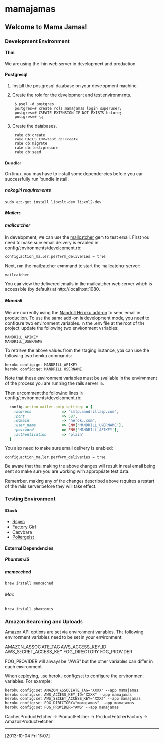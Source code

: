 # mamajamas

## Welcome to Mama Jamas!

### Development Environment

#### Thin

We are using the thin web server in development and production.

#### Postgresql

1. Install the postgresql database on your development machine.
2. Create the role for the development and test environments.

        $ psql -d postgres
        postgres=# create role mamajamas login superuser;
        postgres=# CREATE EXTENSION IF NOT EXISTS hstore;
        postgres=# \q

3. Create the databases.

        rake db:create
        rake RAILS_ENV=test db:create
        rake db:migrate
        rake db:test:prepare
        rake db:seed

#### Bundler

On linux, you may have to install some dependencies before you can
successfully run 'bundle install'.

##### nokogiri requirements

    sudo apt-get install libxslt-dev libxml2-dev

##### Mailers

##### mailcatcher

In development, we can use the [mailcatcher](http://mailcatcher.me/) gem
to test email. First you need to make sure email delivery is enabled in
config/environments/development.rb:

    config.action_mailer.perform_deliveries = true

Next, run the mailcatcher command to start the mailcatcher server:

    mailcatcher

You can view the delivered emails in the mailcatcher web server which is
accessible (by default) at http://localhost:1080.

##### Mandrill

We are currently using the [Mandrill Heroku
add-on](https://addons.heroku.com/mandrill) to send email in production.
To use the same add-on in development mode, you need to configure two
environment variables. In the .env file at the root of the project, update
the following two environment variables:

    MANDRILL_APIKEY
    MANDRILL_USERNAME

To retrieve the above values from the staging instance, you can use the
following two heroku commands:

    heroku config:get MANDRILL_APIKEY
    heroku config:get MANDRILL_USERNAME

Note that these environment variables must be available in the
environment of the process you are running the rails server in.

Then uncomment the following lines in
config/environments/development.rb:

```ruby
  config.action_mailer.smtp_settings = {
    :address              => "smtp.mandrillapp.com",
    :port                 => 587,
    :domain               => "heroku.com",
    :user_name            => ENV['MANDRILL_USERNAME'],
    :password             => ENV['MANDRILL_APIKEY'],
    :authentication       => "plain"
  }
```

You also need to make sure email delivery is enabled:

    config.action_mailer.perform_deliveries = true

Be aware that that making the above changes will result in real email
being sent so make sure you are working with appropriate test data.

Remember, making any of the changes described above requires a restart
of the rails server before they will take effect.

### Testing Environment

#### Stack

* [Rspec](https://github.com/rspec/rspec-rails)
* [Factory Girl](https://github.com/thoughtbot/factory_girl)
* [Capybara](https://github.com/jnicklas/capybara)
* [Poltergeist](https://github.com/jonleighton/poltergeist)

#### External Dependencies

##### PhantomJS

##### memcached

    brew install memcached

###### Mac

    brew install phantomjs


### Amazon Searching and Uploads

Amazon API options are set via environment variables. The following
environment variables need to be set in your environment:

  AMAZON_ASSOCIATE_TAG
  AWS_ACCESS_KEY_ID
  AWS_SECRET_ACCESS_KEY
  FOG_DIRECTORY
  FOG_PROVIDER

FOG_PROVIDER will always be "AWS" but the other variables can differ
in each environment.

When deploying, use heroku config:set to configure the environment
variables. For example:

    heroku config:set AMAZON_ASSOCIATE_TAG="XXXX" --app mamajamas
    heroku config:set AWS_ACCESS_KEY_ID="XXXX" --app mamajamas
    heroku config:set AWS_SECRET_ACCESS_KEY="XXXX" --app mamajamas
    heroku config:set FOG_DIRECTORY="mamajamas" --app mamajamas
    heroku config:set FOG_PROVIDER="AWS" --app mamajamas

CachedProductFetcher -> ProductFetcher -> ProductFetcherFactory -> AmazonProductFetcher

---
[2013-10-04 Fri 16:07]
